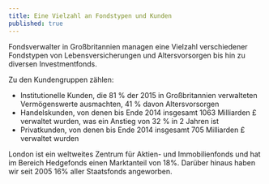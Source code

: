 ```yaml
---
title: Eine Vielzahl an Fondstypen und Kunden
published: true
---
```

Fondsverwalter in Großbritannien managen eine Vielzahl verschiedener Fondstypen von Lebensversicherungen und Altersvorsorgen bis hin zu diversen Investmentfonds. 

Zu den Kundengruppen zählen:
- Institutionelle Kunden, die 81 % der 2015 in Großbritannien verwalteten Vermögenswerte ausmachten, 41 % davon Altersvorsorgen 
- Handelskunden, von denen bis Ende 2014 insgesamt 1063 Milliarden £ verwaltet wurden, was ein Anstieg von 32 % in 2 Jahren ist
- Privatkunden, von denen bis Ende 2014 insgesamt 705 Milliarden £ verwaltet wurden 

London ist ein weltweites Zentrum für Aktien- und Immobilienfonds und hat im Bereich Hedgefonds einen Marktanteil von 18%. Darüber hinaus haben wir seit 2005 16% aller Staatsfonds angeworben.
